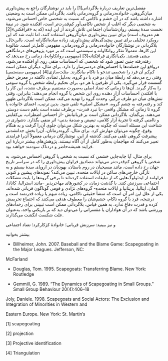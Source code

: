   مفصل‌ترین تعاریف دربارة بلاگردانی[1] را باید در نوشتارگان راجع به پیش‌داوری میان‌گروهی، خانواده‌درمانی و گروه‌درمانی یافت. بلاگردانی ممکن است به وضعیتی اشاره داشته باشد که در آن خشم و ناکامی که نسبت به شخصی خاص احساس می‌شود، به شخصی دیگر که اغلب از شخص ناکامی‌آور کم‌قدرت‌تر است، افکنده شود. در نیمۀ نخست سدۀ بیستم، روان‌شناسان اجتماعی تلاش کردند از این ایده (که به «فرافکنی»[2] هم معروف است) برای تبیین پیش‌داوری میان‌گروهی استفاده کنند، اما ثابت شد که این رویکرد تحلیلی برای تبیین پیچیدگی‌های پیش‌داوری، زیاده ساده‌انگارانه است. بااین‌حال، بلاگردانی در نوشتارگان خانواده‌درمانی و گروه‌درمانی، مفهومی کامل‌تر است. شالودۀ این کارها، معمولاً تفکر روانکاوانه و سیستمی است که بر مورد پژوهی‌های درمانگاهی مبتنی هستند. یکی‌انگاری فرافکنانه[3] (مفهومی روانکاوانه)، زمانی رخ می‌دهد که رفته‌رفته چنین تصور شود که شخصی که احساسات منفی روی او افکنده می‌شود، درواقع این خصلت‌ها یا احساس‌های دردسرساز را دارد. برای مثال، دیگران ممکن است کم‌کم آن فرد را شخصی تندخو یا ناکام بیانگارند. مثلث‌سازی[4] (مفهومی سیستمی) وقتی رخ می‌دهد که رابطۀ میان دو فرد یا دو گروه، به‌دلیل تضادی ناگفته در معرض خطر گسست قرار می‌گیرد. یکی از طرفین یا هر دو، برای تحکیم رابطه شخص یا گروه سومی را به‌کار گیرند. آن‌ها تا زمانی که تضاد اصلی به‌صورت مستقیم برطرف نشده، این کار را با افکندن احساسات آزار دهنده روی این شخص یا گروه انجام می‌دهند؛ بنابراین، وقتی تنش‌های میان دو طرف درگیر، وحدت گروه را تهدید می‌کند، ممکن است بلاگردانی ظهور کند و رفته‌رفته به چشم گروه، «مشکل اصلی» تلقی شود. بدین ترتیب، اعضای خانواده یا گروه تا زمانی که مشکل واقعی -یا نبرد قدرت- برطرف نشده است باهم دست دوستی می‌دهند. بی‌گمان، بلاگردانی ممکن است بر قربانیانش -از احساس اضطراب، بی‌کفایتی و ناامنی گرفته تا تجربۀ آزار کلامی، تبعیض و صدمۀ بدنی- اثر منفی بگذارد. دشواری در شناخت این مسئله است که چگونه به بهترین شکل می‌توان جلوی آن‌را گرفت و به هنگام وقوع، چگونه می‌توان مهارش کرد. برای مثال، گروه‌درمانان، آن‌را بخش جدانشدنی پیشرفت گروهی تلقی می‌کنند. گذشته از این، نوشتارگان درمانی معمولاً آن‌را فرایندی تعبیر می‌کنند که مهاجمان به‌طور کامل از آن آگاه نیستند. پژوهش‌های بیشتر دربارۀ این فرایند همیشه‌حاضر و دردناک سودمند خواهند بود.

برای مثال، آیا جابه‌جایی خشمی که نسبت به شخص یا گروهی احساس می‌شود، به شخص یا گروهی کم‌قدرت‌تر می‌تواند مصادیق فراوان پیش‌داوری را که در سراسر تاریخ جهان رخ داده است، مانند مسیحیان در روم باستان، یهودیان در اروپای سدۀ بیستم و به تازگی خارجی‌های ساکن در ایالات متحده، تبیین می‌کند؟ نمونه‌های پیشین و کنونی فراوانند از ایدئولوگ‌هایی که از تبلیغات استفاده کرده‌اند تا برخی گروه‌ها را بابت مشکلات اجتماعی سرزنش کنند. با گذشت زمان، در کشورهای مهاجرپذیر -مانند استرالیا، کانادا، آلمان، ایتالیا، بریتانیا و ایالات متحده- گروه‌های نژادی و قومی گوناگون قربانی شده‌اند. یکی از علل این امر آن است که منشأ حقیقی ناکامی، زیاده مبهم یا زیاده قدرتمند است و درنتیجه، فرد یا گروه ناکام، خشم‌شان را معطوف هدفی می‌کنند که اجتماع تحریمش کرده و قدرت دفاع ندارد. به همین قیاس، بلاگردانی ممکن است تبیینی برای رخدادهای ورزشی باشد که در آن هواداران یا مفسرانی را می‌توان دید که بر بازیکنی واحد، به‌عنوان علت شکست انگشت می‌گذارند.

و نیز ببینید: سرزنش قربانی؛ خانوادۀ کژکارکرد؛ تضاد اجتماعی

بیشتر بخوانید

- Billheimer, John. 2007. Baseball and the Blame Game: Scapegoating in the Major Leagues. Jefferson, NC:

McFarland

- Douglas, Tom. 1995. Scapegoats: Transferring Blame. New York: Routledge

- Gemmill, G. 1989. “The Dynamics of Scapegoating in Small Groups.” Small Group Behaviour 20(4):406–18

Joly, Daniele. 1998. Scapegoats and Social Actors: The Exclusion and Integration of Minorities in Western and

Eastern Europe. New York: St. Martin’s

 [1] scapegoating

 [2] projection

 [3] Projective identification

 [4] Triangulation

 

 

 

 